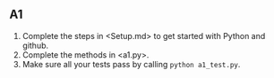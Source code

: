 ## A1

1. Complete the steps in <Setup.md> to get started with Python and github.
2. Complete the methods in <a1.py>.
3. Make sure all your tests pass by calling `python a1_test.py`.

